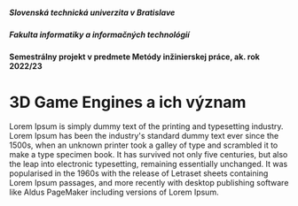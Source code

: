 ##### Slovenská technická univerzita v Bratislave  
##### Fakulta informatiky a informačných technológií     
#### Semestrálny projekt v predmete Metódy inžinierskej práce, ak. rok 2022/23
# 3D Game Engines a ich význam
Lorem Ipsum is simply dummy text of the printing and typesetting industry. Lorem Ipsum has been the industry's standard dummy text ever since the 1500s, when an unknown printer took a galley of type and scrambled it to make a type specimen book. It has survived not only five centuries, but also the leap into electronic typesetting, remaining essentially unchanged. It was popularised in the 1960s with the release of Letraset sheets containing Lorem Ipsum passages, and more recently with desktop publishing software like Aldus PageMaker including versions of Lorem Ipsum.